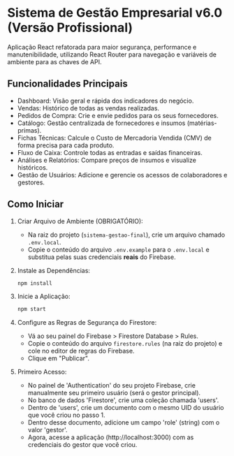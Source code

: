 # Sistema de Gestão Empresarial v6.0 (Versão Profissional)

Aplicação React refatorada para maior segurança, performance e manutenibilidade, utilizando React Router para navegação e variáveis de ambiente para as chaves de API.

## Funcionalidades Principais

- Dashboard: Visão geral e rápida dos indicadores do negócio.
- Vendas: Histórico de todas as vendas realizadas.
- Pedidos de Compra: Crie e envie pedidos para os seus fornecedores.
- Catálogo: Gestão centralizada de fornecedores e insumos (matérias-primas).
- Fichas Técnicas: Calcule o Custo de Mercadoria Vendida (CMV) de forma precisa para cada produto.
- Fluxo de Caixa: Controle todas as entradas e saídas financeiras.
- Análises e Relatórios: Compare preços de insumos e visualize históricos.
- Gestão de Usuários: Adicione e gerencie os acessos de colaboradores e gestores.

## Como Iniciar

1.  Criar Arquivo de Ambiente (OBRIGATÓRIO):
    - Na raiz do projeto (`sistema-gestao-final`), crie um arquivo chamado `.env.local`.
    - Copie o conteúdo do arquivo `.env.example` para o `.env.local` e substitua pelas suas credenciais **reais** do Firebase.

2.  Instale as Dependências:

    ```bash
    npm install
    ```

3.  Inicie a Aplicação:

    ```bash
    npm start
    ```

4.  Configure as Regras de Segurança do Firestore:
    - Vá ao seu painel do Firebase > Firestore Database > Rules.
    - Copie o conteúdo do arquivo `firestore.rules` (na raiz do projeto) e cole no editor de regras do Firebase.
    - Clique em "Publicar".

5.  Primeiro Acesso:
    - No painel de 'Authentication' do seu projeto Firebase, crie manualmente seu primeiro usuário (será o gestor principal).
    - No banco de dados 'Firestore', crie uma coleção chamada 'users'.
    - Dentro de 'users', crie um documento com o mesmo UID do usuário que você criou no passo 1.
    - Dentro desse documento, adicione um campo 'role' (string) com o valor 'gestor'.
    - Agora, acesse a aplicação (http://localhost:3000) com as credenciais do gestor que você criou.
